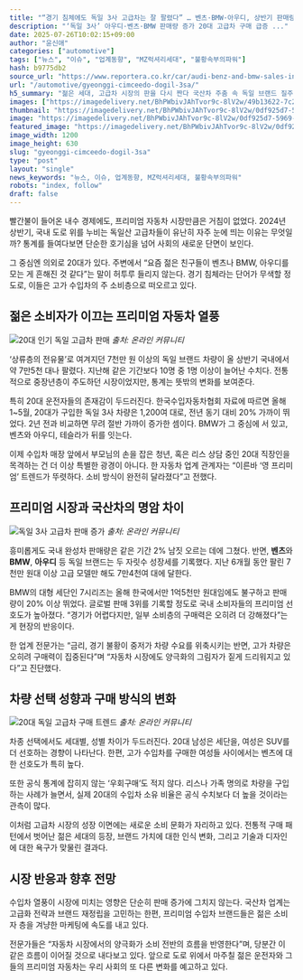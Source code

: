 ```yaml
---
title: "“경기 침체에도 독일 3사 고급차는 잘 팔렸다” … 벤츠·BMW·아우디, 상반기 판매량 ‘급증’, 20대가 핵심 구매층"
description: "‘독일 3사’ 아우디·벤츠·BMW 판매량 증가 20대 고급차 구매 급증 ..."
date: 2025-07-26T10:02:15+09:00
author: "윤신애"
categories: ["automotive"]
tags: ["뉴스", "이슈", "업계동향", "MZ럭셔리세대", "불황속부의파워"]
hash: b9775db2
source_url: "https://www.reportera.co.kr/car/audi-benz-and-bmw-sales-increase/"
url: "/automotive/gyeonggi-cimceedo-dogil-3sa/"
h5_summary: "젊은 세대, 고급차 시장의 판을 다시 짠다 국산차 주춤 속 독일 브랜드 질주"
images: ["https://imagedelivery.net/BhPWbivJAhTvor9c-8lV2w/49b13622-7c20-4956-b241-9aac8c855f00/public", "https://imagedelivery.net/BhPWbivJAhTvor9c-8lV2w/6c61236c-185b-40e7-a533-d65d69002100/public", "https://imagedelivery.net/BhPWbivJAhTvor9c-8lV2w/ff81348f-510f-4b87-b0aa-60336d81c900/public", "https://imagedelivery.net/BhPWbivJAhTvor9c-8lV2w/0df925d7-5969-4aad-aca1-aa9e0474cb00/public"]
thumbnail: "https://imagedelivery.net/BhPWbivJAhTvor9c-8lV2w/0df925d7-5969-4aad-aca1-aa9e0474cb00/public"
image: "https://imagedelivery.net/BhPWbivJAhTvor9c-8lV2w/0df925d7-5969-4aad-aca1-aa9e0474cb00/public"
featured_image: "https://imagedelivery.net/BhPWbivJAhTvor9c-8lV2w/0df925d7-5969-4aad-aca1-aa9e0474cb00/public"
image_width: 1200
image_height: 630
slug: "gyeonggi-cimceedo-dogil-3sa"
type: "post"
layout: "single"
news_keywords: "뉴스, 이슈, 업계동향, MZ럭셔리세대, 불황속부의파워"
robots: "index, follow"
draft: false
---
```


빨간불이 들어온 내수 경제에도, 프리미엄 자동차 시장만큼은 거침이 없었다. 2024년 상반기, 국내 도로 위를 누비는 독일산 고급차들이 유난히 자주 눈에 띄는 이유는 무엇일까? 통계를 들여다보면 단순한 호기심을 넘어 사회의 새로운 단면이 보인다.

그 중심엔 의외로 20대가 있다. 주변에서 “요즘 젊은 친구들이 벤츠나 BMW, 아우디를 모는 게 흔해진 것 같다”는 말이 허투루 들리지 않는다. 경기 침체라는 단어가 무색할 정도로, 이들은 고가 수입차의 주 소비층으로 떠오르고 있다.

## 젊은 소비자가 이끄는 프리미엄 자동차 열풍

![20대 인기 독일 고급차 판매](https://imagedelivery.net/BhPWbivJAhTvor9c-8lV2w/6c61236c-185b-40e7-a533-d65d69002100/public)
*출처: 온라인 커뮤니티*


‘상류층의 전유물’로 여겨지던 7천만 원 이상의 독일 브랜드 차량이 올 상반기 국내에서 약 7만5천 대나 팔렸다. 지난해 같은 기간보다 10명 중 1명 이상이 늘어난 수치다. 전통적으로 중장년층이 주도하던 시장이었지만, 통계는 뜻밖의 변화를 보여준다.

특히 20대 운전자들의 존재감이 두드러진다. 한국수입자동차협회 자료에 따르면 올해 1~5월, 20대가 구입한 독일 3사 차량은 1,200여 대로, 전년 동기 대비 20% 가까이 뛰었다. 2년 전과 비교하면 무려 절반 가까이 증가한 셈이다. BMW가 그 중심에 서 있고, 벤츠와 아우디, 테슬라가 뒤를 잇는다.

이제 수입차 매장 앞에서 부모님의 손을 잡은 청년, 혹은 리스 상담 중인 20대 직장인을 목격하는 건 더 이상 특별한 광경이 아니다. 한 자동차 업계 관계자는 “이른바 ‘영 프리미엄’ 트렌드가 뚜렷하다. 소비 방식이 완전히 달라졌다”고 전했다.

## 프리미엄 시장과 국산차의 명암 차이

![독일 3사 고급차 판매 증가](https://imagedelivery.net/BhPWbivJAhTvor9c-8lV2w/ff81348f-510f-4b87-b0aa-60336d81c900/public)
*출처: 온라인 커뮤니티*


흥미롭게도 국내 완성차 판매량은 같은 기간 2% 남짓 오르는 데에 그쳤다. 반면, **벤츠**와 **BMW**, **아우디** 등 독일 브랜드는 두 자릿수 성장세를 기록했다. 지난 6개월 동안 팔린 7천만 원대 이상 고급 모델만 해도 7만4천여 대에 달한다.

BMW의 대형 세단인 7시리즈는 올해 한국에서만 1억5천만 원대임에도 불구하고 판매량이 20% 이상 뛰었다. 글로벌 판매 3위를 기록할 정도로 국내 소비자들의 프리미엄 선호도가 높아졌다. “경기가 어렵다지만, 일부 소비층의 구매력은 오히려 더 강해졌다”는 게 현장의 반응이다.

한 업계 전문가는 “금리, 경기 불황이 중저가 차량 수요를 위축시키는 반면, 고가 차량은 오히려 구매력이 집중된다”며 “자동차 시장에도 양극화의 그림자가 짙게 드리워지고 있다”고 진단했다.

## 차량 선택 성향과 구매 방식의 변화

![20대 독일 고급차 구매 트렌드](https://imagedelivery.net/BhPWbivJAhTvor9c-8lV2w/49b13622-7c20-4956-b241-9aac8c855f00/public)
*출처: 온라인 커뮤니티*


차종 선택에서도 세대별, 성별 차이가 두드러진다. 20대 남성은 세단을, 여성은 SUV를 더 선호하는 경향이 나타난다. 한편, 고가 수입차를 구매한 여성들 사이에서는 벤츠에 대한 선호도가 특히 높다.

또한 공식 통계에 잡히지 않는 ‘우회구매’도 적지 않다. 리스나 가족 명의로 차량을 구입하는 사례가 늘면서, 실제 20대의 수입차 소유 비율은 공식 수치보다 더 높을 것이라는 관측이 많다.

이처럼 고급차 시장의 성장 이면에는 새로운 소비 문화가 자리하고 있다. 전통적 구매 패턴에서 벗어난 젊은 세대의 등장, 브랜드 가치에 대한 인식 변화, 그리고 기술과 디자인에 대한 욕구가 맞물린 결과다.

## 시장 반응과 향후 전망

수입차 열풍이 시장에 미치는 영향은 단순히 판매 증가에 그치지 않는다. 국산차 업계는 고급화 전략과 브랜드 재정립을 고민하는 한편, 프리미엄 수입차 브랜드들은 젊은 소비자 층을 겨냥한 마케팅에 속도를 내고 있다.

전문가들은 “자동차 시장에서의 양극화가 소비 전반의 흐름을 반영한다”며, 당분간 이 같은 흐름이 이어질 것으로 내다보고 있다. 앞으로 도로 위에서 마주칠 젊은 운전자와 그들의 프리미엄 자동차는 우리 사회의 또 다른 변화를 예고하고 있다.

